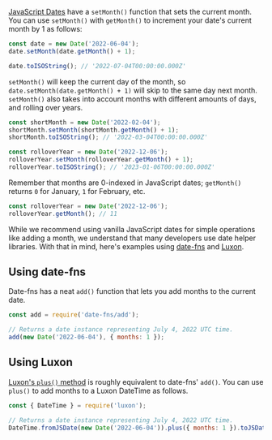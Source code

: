[JavaScript Dates](https://developer.mozilla.org/en-US/docs/Web/JavaScript/Reference/Global_Objects/Date) have a `setMonth()` function that sets the current month.
You can use `setMonth()` with `getMonth()` to increment your date's current month by 1 as follows:

```javascript
const date = new Date('2022-06-04');
date.setMonth(date.getMonth() + 1);

date.toISOString(); // '2022-07-04T00:00:00.000Z'
```

`setMonth()` will keep the current day of the month, so `date.setMonth(date.getMonth() + 1)` will skip to the same day next month.
`setMonth()` also takes into account months with different amounts of days, and rolling over years.

```javascript
const shortMonth = new Date('2022-02-04');
shortMonth.setMonth(shortMonth.getMonth() + 1);
shortMonth.toISOString(); // '2022-03-04T00:00:00.000Z'

const rolloverYear = new Date('2022-12-06');
rolloverYear.setMonth(rolloverYear.getMonth() + 1);
rolloverYear.toISOString(); // '2023-01-06T00:00:00.000Z'
```

Remember that months are 0-indexed in JavaScript dates; `getMonth()` returns `0` for January, `1` for February, etc.

```javascript
const rolloverYear = new Date('2022-12-06');
rolloverYear.getMonth(); // 11
```

While we recommend using vanilla JavaScript dates for simple operations like adding a month, we understand that many developers use date helper libraries.
With that in mind, here's examples using [date-fns](https://date-fns.org/) and [Luxon](https://moment.github.io/luxon/api-docs/index.html).

## Using date-fns

Date-fns has a neat `add()` function that lets you add months to the current date.

```javascript
const add = require('date-fns/add');

// Returns a date instance representing July 4, 2022 UTC time.
add(new Date('2022-06-04'), { months: 1 });
```

## Using Luxon

[Luxon's `plus()` method](https://moment.github.io/luxon/api-docs/index.html) is roughly equivalent to date-fns' `add()`.
You can use `plus()` to add months to a Luxon DateTime as follows.

```javascript
const { DateTime } = require('luxon');

// Returns a date instance representing July 4, 2022 UTC time.
DateTime.fromJSDate(new Date('2022-06-04')).plus({ months: 1 }).toJSDate();
```